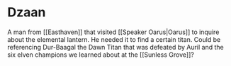 # Dzaan

A man from [[Easthaven]] that visited [[Speaker Oarus|Oarus]] to inquire about the elemental lantern. He needed it to find a certain titan. Could be referencing Dur-Baagal the Dawn Titan that was defeated by Auril and the six elven champions we learned about at the [[Sunless Grove]]?